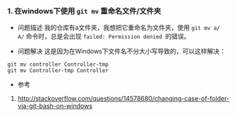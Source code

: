 ### 1. 在windows下使用 ``` git mv ``` 重命名文件/文件夹

- 问题描述
我的仓库有a文件夹，我想把它重命名为文件夹，使用 ``` git mv a/  A/ ``` 命令时，总是会出现 ```failed: Permission denied ```的错误。

- 问题解决
这是因为在Windows下文件名不分大小写导致的，可以这样解决：

```
git mv controller Controller-tmp
git mv Controller-tmp Controller
```
- 参考
1. http://stackoverflow.com/questions/14578680/changing-case-of-folder-via-git-bash-on-windows